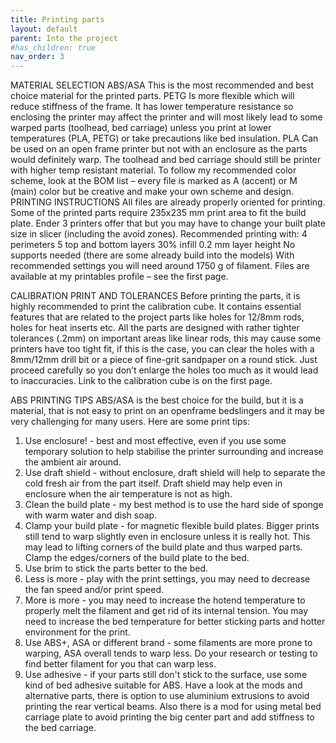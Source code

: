 ```yaml
---
title: Printing parts
layout: default
parent: Into the project
#has_children: true
nav_order: 3
---
```


MATERIAL SELECTION
ABS/ASA
This is the most recommended and best choice material for the printed parts.
PETG
Is more flexible which will reduce stiffness of the frame. It has lower temperature resistance so enclosing the printer may
affect the printer and will most likely lead to some warped parts (toolhead, bed carriage) unless you print at lower
temperatures (PLA, PETG) or take precautions like bed insulation.
PLA
Can be used on an open frame printer but not with an enclosure as the parts would definitely warp. The toolhead and bed
carriage should still be printer with higher temp resistant material.
To follow my recommended color scheme, look at the BOM list – every file is marked as A (accent) or M (main) color but
be creative and make your own scheme and design.
PRINTING INSTRUCTIONS
All files are already properly oriented for printing.
Some of the printed parts require 235x235 mm print area to fit the build plate. Ender 3 printers offer that but you may
have to change your built plate size in slicer (including the avoid zones).
Recommended printing with:
4 perimeters
5 top and bottom layers
30% infill
0.2 mm layer height
No supports needed (there are some already build into the models)
With recommended settings you will need around 1750 g of filament.
Files are available at my printables profile – see the first page.

CALIBRATION PRINT AND TOLERANCES
Before printing the parts, it is highly recommended to print the calibration cube. It contains essential features that are
related to the project parts like holes for 12/8mm rods, holes for heat inserts etc. All the parts are designed with rather
tighter tolerances (.2mm) on important areas like linear rods, this may cause some printers have too tight fit, if this is the
case, you can clear the holes with a 8mm/12mm drill bit or a piece of fine-grit sandpaper on a round stick. Just proceed
carefully so you don’t enlarge the holes too much as it would lead to inaccuracies.
Link to the calibration cube is on the first page.

ABS PRINTING TIPS
ABS/ASA is the best choice for the build, but it is a material, that is not easy to print on an openframe bedslingers and it
may be very challenging for many users. Here are some print tips:
1. Use enclosure! - best and most effective, even if you use some temporary solution to help stabilise the printer
surrounding and increase the ambient air around.
2. Use draft shield - without enclosure, draft shield will help to separate the cold fresh air from the part itself. Draft
shield may help even in enclosure when the air temperature is not as high.
3. Clean the build plate - my best method is to use the hard side of sponge with warm water and dish soap.
4. Clamp your build plate - for magnetic flexible build plates. Bigger prints still tend to warp slightly even in enclosure
unless it is really hot. This may lead to lifting corners of the build plate and thus warped parts. Clamp the
edges/corners of the build plate to the bed.
5. Use brim to stick the parts better to the bed.
6. Less is more - play with the print settings, you may need to decrease the fan speed and/or print speed.
7. More is more - you may need to increase the hotend temperature to properly melt the filament and get rid of its
internal tension. You may need to increase the bed temperature for better sticking parts and hotter environment
for the print.
8. Use ABS+, ASA or different brand - some filaments are more prone to warping, ASA overall tends to warp less. Do
your research or testing to find better filament for you that can warp less.
9. Use adhesive - if your parts still don't stick to the surface, use some kind of bed adhesive suitable for ABS.
Have a look at the mods and alternative parts, there is option to use aluminium extrusions to avoid printing the
rear vertical beams. Also there is a mod for using metal bed carriage plate to avoid printing the big center part and
add stiffness to the bed carriage.

